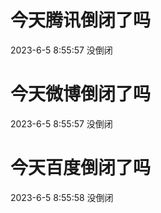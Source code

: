 # 今天腾讯倒闭了吗

2023-6-5 8:55:57 没倒闭

# 今天微博倒闭了吗

2023-6-5 8:55:57 没倒闭

# 今天百度倒闭了吗

2023-6-5 8:55:58 没倒闭

